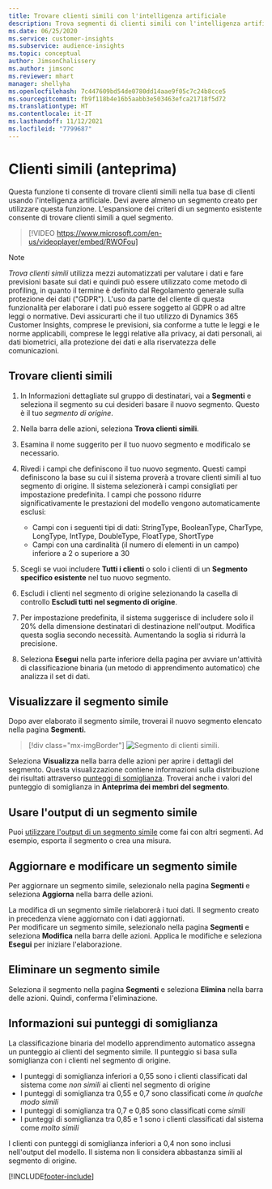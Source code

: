 ```yaml
---
title: Trovare clienti simili con l'intelligenza artificiale
description: Trova segmenti di clienti simili con l'intelligenza artificiale.
ms.date: 06/25/2020
ms.service: customer-insights
ms.subservice: audience-insights
ms.topic: conceptual
author: JimsonChalissery
ms.author: jimsonc
ms.reviewer: mhart
manager: shellyha
ms.openlocfilehash: 7c447609bd54de0780dd14aae9f05c7c24b8cce5
ms.sourcegitcommit: fb9f118b4e16b5aabb3e503463efca21718f5d72
ms.translationtype: HT
ms.contentlocale: it-IT
ms.lasthandoff: 11/12/2021
ms.locfileid: "7799687"
---
```

# <a name="similar-customers-preview"></a>Clienti simili (anteprima)

Questa funzione ti consente di trovare clienti simili nella tua base di clienti usando l'intelligenza artificiale. Devi avere almeno un segmento creato per utilizzare questa funzione. L'espansione dei criteri di un segmento esistente consente di trovare clienti simili a quel segmento.

> [!VIDEO https://www.microsoft.com/en-us/videoplayer/embed/RWOFou]

> [!NOTE]
> *Trova clienti simili* utilizza mezzi automatizzati per valutare i dati e fare previsioni basate sui dati e quindi può essere utilizzato come metodo di profiling, in quanto il termine è definito dal Regolamento generale sulla protezione dei dati ("GDPR"). L'uso da parte del cliente di questa funzionalità per elaborare i dati può essere soggetto al GDPR o ad altre leggi o normative. Devi assicurarti che il tuo utilizzo di Dynamics 365 Customer Insights, comprese le previsioni, sia conforme a tutte le leggi e le norme applicabili, comprese le leggi relative alla privacy, ai dati personali, ai dati biometrici, alla protezione dei dati e alla riservatezza delle comunicazioni.

## <a name="finding-similar-customers"></a>Trovare clienti simili

1. In Informazioni dettagliate sul gruppo di destinatari, vai a **Segmenti** e seleziona il segmento su cui desideri basare il nuovo segmento. Questo è il tuo *segmento di origine*.

1. Nella barra delle azioni, seleziona **Trova clienti simili**.

1. Esamina il nome suggerito per il tuo nuovo segmento e modificalo se necessario.

1. Rivedi i campi che definiscono il tuo nuovo segmento. Questi campi definiscono la base su cui il sistema proverà a trovare clienti simili al tuo segmento di origine. Il sistema selezionerà i campi consigliati per impostazione predefinita.
  I campi che possono ridurre significativamente le prestazioni del modello vengono automaticamente esclusi:
  
   - Campi con i seguenti tipi di dati: StringType, BooleanType, CharType, LongType, IntType, DoubleType, FloatType, ShortType
   - Campi con una cardinalità (il numero di elementi in un campo) inferiore a 2 o superiore a 30

1. Scegli se vuoi includere **Tutti i clienti** o solo i clienti di un **Segmento specifico esistente** nel tuo nuovo segmento.

1. Escludi i clienti nel segmento di origine selezionando la casella di controllo **Escludi tutti nel segmento di origine**.

1. Per impostazione predefinita, il sistema suggerisce di includere solo il 20% della dimensione destinatari di destinazione nell'output. Modifica questa soglia secondo necessità. Aumentando la soglia si ridurrà la precisione.

1. Seleziona **Esegui** nella parte inferiore della pagina per avviare un'attività di classificazione binaria (un metodo di apprendimento automatico) che analizza il set di dati.

## <a name="view-the-similar-segment"></a>Visualizzare il segmento simile

Dopo aver elaborato il segmento simile, troverai il nuovo segmento elencato nella pagina **Segmenti**.

> [!div class="mx-imgBorder"]
> ![Segmento di clienti simili.](media/expanded-segment.png "Segmento di clienti simili")

Seleziona **Visualizza** nella barra delle azioni per aprire i dettagli del segmento. Questa visualizzazione contiene informazioni sulla distribuzione dei risultati attraverso [punteggi di somiglianza](#about-similarity-scores). Troverai anche i valori del punteggio di somiglianza in **Anteprima dei membri del segmento**.

## <a name="use-the-output-of-a-similar-segment"></a>Usare l'output di un segmento simile

Puoi [utilizzare l'output di un segmento simile](segments.md) come fai con altri segmenti. Ad esempio, esporta il segmento o crea una misura.

## <a name="refresh-and-edit-a-similar-segment"></a>Aggiornare e modificare un segmento simile

Per aggiornare un segmento simile, selezionalo nella pagina **Segmenti** e seleziona **Aggiorna** nella barra delle azioni.

La modifica di un segmento simile rielaborerà i tuoi dati. Il segmento creato in precedenza viene aggiornato con i dati aggiornati.    
Per modificare un segmento simile, selezionalo nella pagina **Segmenti** e seleziona **Modifica** nella barra delle azioni. Applica le modifiche e seleziona **Esegui** per iniziare l'elaborazione.

## <a name="delete-a-similar-segment"></a>Eliminare un segmento simile

Seleziona il segmento nella pagina **Segmenti** e seleziona **Elimina** nella barra delle azioni. Quindi, conferma l'eliminazione.

## <a name="about-similarity-scores"></a>Informazioni sui punteggi di somiglianza

La classificazione binaria del modello apprendimento automatico assegna un punteggio ai clienti del segmento simile. Il punteggio si basa sulla somiglianza con i clienti nel segmento di origine.

- I punteggi di somiglianza inferiori a 0,55 sono i clienti classificati dal sistema come *non simili* ai clienti nel segmento di origine
- I punteggi di somiglianza tra 0,55 e 0,7 sono classificati come *in qualche modo simili*
- I punteggi di somiglianza tra 0,7 e 0,85 sono classificati come *simili*
- I punteggi di somiglianza tra 0,85 e 1 sono i clienti classificati dal sistema come *molto simili*

I clienti con punteggi di somiglianza inferiori a 0,4 non sono inclusi nell'output del modello. Il sistema non li considera abbastanza simili al segmento di origine.


[!INCLUDE[footer-include](../includes/footer-banner.md)]